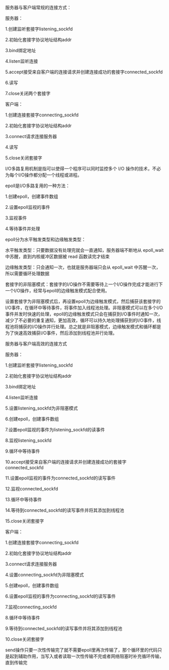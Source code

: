 服务器与客户端常规的连接方式：

服务器：

1.创建监听套接字listening_sockfd

2.初始化套接字协议地址结构addr

3.bind绑定地址

4.listen监听连接

5.accept接受来自客户端的连接请求并创建连接成功的套接字connected_sockfd

6.读写

7.close关闭两个套接字

客户端：

1.创建连接套接字connecting_sockfd

2.初始化套接字协议地址结构addr

3.connect请求连接服务器

4.读写

5.close关闭套接字



I/O多路复用机制是指可以使得一个程序可以同时监控多个 I/O 操作的技术，不必为每个I/O操作都分配一个线程或进程。



epoll是I/O多路复用的一种方法：

1.创建epoll，创建事件数组

2.设置epoll监视的事件

3.监视事件

4.等待事件并处理



epoll分为水平触发类型和边缘触发类型：

水平触发类型：只要数据没有处理完就会一直通知，服务器端不断地从 epoll_wait 中苏醒，直到内核缓冲区数据被 read 函数读完才结束

边缘触发类型：只会通知一次，也就是服务器端只会从 epoll_wait 中苏醒一次，所以需要循环处理数据



套接字的非阻塞模式：套接字的I/O操作不需要等待上一个I/O操作完成才能进行下一个I/O操作，经常与epoll的边缘触发模式配合使用。



设置套接字为非阻塞模式后，再设置epoll为边缘触发模式，然后捕获该套接字的I/O事件，在循环中等待事件，将事件加入线程池处理。非阻塞模式可以在多个I/O事件并发时快速的处理，epoll的边缘触发模式只会在捕获到I/O事件时通知一次，减少了不必要的重复通知，更加高效，循环可以持久地处理捕获到的I/O事件，线程池将捕获的I/O操作并行处理。总之就是非阻塞模式，边缘触发模式和循环都是为了快速高效捕获I/O事件，然后添加到线程池并行处理。



服务器与客户端高效的连接方式

服务器：

1.创建监听套接字listening_sockfd

2.初始化套接字协议地址结构addr

3.bind绑定地址

4.listen监听连接

5.设置listening_sockfd为非阻塞模式

6.创建epoll，创建事件数组

7.设置epoll监视的事件为listening_sockfd的读事件

8.监视listening_sockfd

9.循环中等待事件

10.accept接受来自客户端的连接请求并创建连接成功的套接字connected_sockfd

11.设置epoll监视的事件为connected_sockfd的读写事件

12.监视connected_sockfd

13.循环中等待事件

14.等待到connected_sockfd的读写事件并将其添加到线程池

15.close关闭套接字

客户端：

1.创建连接套接字connecting_sockfd

2.初始化套接字协议地址结构addr

3.connect请求连接服务器

4.设置connecting_sockfd为非阻塞模式

5.创建epoll，创建事件数组

6.设置epoll监视的事件为connecting_sockfd的读写事件

7.监视connecting_sockfd

8.循环中等待事件

9.等待到connected_sockfd的读写事件并将其添加到线程池

10.close关闭套接字



send操作只要一次性传输完了就不需要epoll里再次传输了，那个循环里的代码只是起到辅助作用，当写入或者读取一次性传输不完或者网络阻塞时补充循环传输，直到传输完